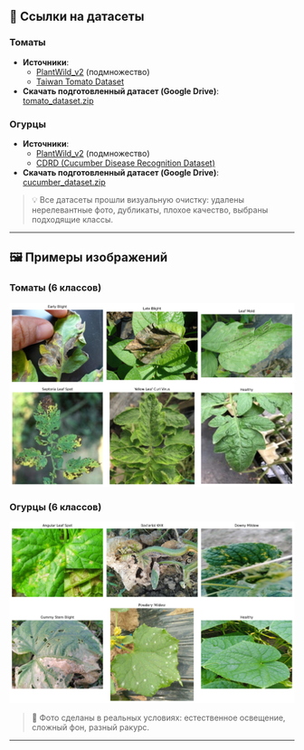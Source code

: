 ## 🔗 Ссылки на датасеты  

### Томаты  
- **Источники**:
  - [PlantWild_v2](https://tqwei05.github.io/PlantWild/) (подмножество)  
  - [Taiwan Tomato Dataset](https://data.mendeley.com/datasets/ngdgg79rzb/1)  
- **Скачать подготовленный датасет (Google Drive)**:  
  [tomato_dataset.zip](https://drive.google.com/file/d/1mJUS9ioPTEaBWlcY0wpXCvNNB_F7PPbL/view?usp=drive_link)  
### Огурцы  
- **Источники**:  
  - [PlantWild_v2](https://tqwei05.github.io/PlantWild/) (подмножество)  
  - [CDRD (Cucumber Disease Recognition Dataset)](https://www.sciencedirect.com/science/article/pii/S2352340923004389)  
- **Скачать подготовленный датасет (Google Drive)**:  
  [cucumber_dataset.zip](https://drive.google.com/file/d/18z_83qDkJo7b_jVz3QjOoIgJbB1QfiJG/view?usp=drive_link)  

> 💡 Все датасеты прошли визуальную очистку: удалены нерелевантные фото, дубликаты, плохое качество, выбраны подходящие классы.  
  
---  
  
## 🖼️ Примеры изображений  
  
### Томаты (6 классов)  
![Tomato Samples](reports/tomato_samples.png)  
  
### Огурцы (6 классов)  
![Cucumber Samples](reports/cucumber_samples.png)  

> 📌 Фото сделаны в реальных условиях: естественное освещение, сложный фон, разный ракурс.

---
